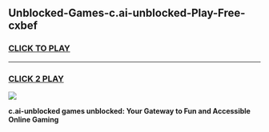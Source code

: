 
## Unblocked-Games-c.ai-unblocked-Play-Free-cxbef
<h3>
<a href="https://premium76.site?title=c.ai-unblocked&ref=12A">CLICK TO PLAY</a></h3>
<hr>

<h3>
<a href="https://premium76.site?title=c.ai-unblocked&ref=12A">CLICK 2 PLAY</a>
  
</h3>

<a href="https://premium76.site?title=c.ai-unblocked&ref=12A"><img src="https://clearcache.store/games.png"></a>


**c.ai-unblocked games unblocked: Your Gateway to Fun and Accessible Online Gaming**
